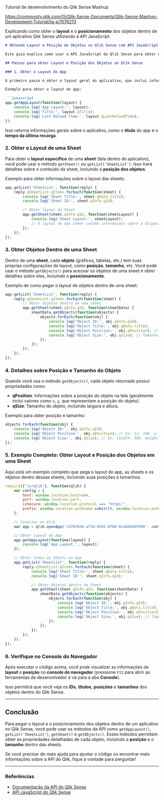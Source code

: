 Tutorial de desenvolvimento do Qlik Sense Mashup 

https://community.qlik.com/t5/Qlik-Sense-Documents/Qlik-Sense-Mashup-Development-Tutorial/ta-p/1576213

Explicando como obter o **layout** e o **posicionamento** dos objetos dentro de um aplicativo Qlik Sense utilizando a API JavaScript.

```markdown
# Obtendo Layout e Posição de Objetos no Qlik Sense com API JavaScript

Este guia explica como usar a API JavaScript do Qlik Sense para obter o layout e o posicionamento dos objetos dentro de um aplicativo, incluindo gráficos, tabelas e outros tipos de objetos. Você pode usar essa abordagem para acessar o layout de um app, obter o layout de uma sheet específica e recuperar as informações de posicionamento e tamanho de cada objeto dentro de uma sheet.

## Passos para obter Layout e Posição dos Objetos no Qlik Sense

### 1. Obter o Layout do App

O primeiro passo é obter o layout geral do aplicativo, que inclui informações sobre a estrutura e a configuração do app.

Exemplo para obter o layout do app:

```javascript
app.getAppLayout(function(layout) {
    console.log('App Layout:', layout);
    console.log('Title:', layout.qTitle);
    console.log('Last Reload Time:', layout.qLastReloadTime);
});
```

Isso retorna informações gerais sobre o aplicativo, como o **título** do app e o **tempo da última recarga**.

### 2. Obter o Layout de uma Sheet

Para obter o **layout específico** de uma **sheet** (tela dentro do aplicativo), você pode usar o método `getSheet()` ou `getList('SheetList')`. Isso trará detalhes sobre o conteúdo da sheet, incluindo a **posição dos objetos**.

Exemplo para obter informações sobre o layout das sheets:

```javascript
app.getList('SheetList', function(reply) {
    reply.qSheetList.qItems.forEach(function(sheet) {
        console.log('Sheet Title:', sheet.qData.title);
        console.log('Sheet ID:', sheet.qInfo.qId);

        // Obter layout da Sheet
        app.getSheet(sheet.qInfo.qId, function(sheetLayout) {
            console.log('Sheet Layout:', sheetLayout);
            // O layout de uma sheet contém informações sobre a disposição dos objetos dentro dela.
        });
    });
});
```

### 3. Obter Objetos Dentro de uma Sheet

Dentro de uma **sheet**, cada **objeto** (gráficos, tabelas, etc.) tem suas próprias configurações de layout, como **posição**, **tamanho**, etc. Você pode usar o método `getObjects()` para acessar os objetos de uma sheet e obter detalhes sobre eles, incluindo o **posicionamento**.

Exemplo de como pegar o layout de objetos dentro de uma sheet:

```javascript
app.getList('SheetList', function(reply) {
    reply.qSheetList.qItems.forEach(function(sheet) {
        // Obter objetos dentro de uma sheet
        app.getSheet(sheet.qInfo.qId, function(sheetData) {
            sheetData.getObjects(function(objects) {
                objects.forEach(function(obj) {
                    console.log('Object ID:', obj.qInfo.qId);
                    console.log('Object Title:', obj.qData.title);
                    console.log('Object Position:', obj.qPosition); // Posição do objeto
                    console.log('Object Size:', obj.qSize); // Tamanho do objeto
                });
            });
        });
    });
});
```

### 4. Detalhes sobre Posição e Tamanho do Objeto

Quando você usa o método `getObjects()`, cada objeto retornado possui propriedades como:

- **qPosition**: Informações sobre a posição do objeto na tela (geralmente inclui valores como `x`, `y`, que representam a posição do objeto).
- **qSize**: Tamanho do objeto, incluindo largura e altura.

Exemplo para obter posição e tamanho:

```javascript
objects.forEach(function(obj) {
    console.log('Object ID:', obj.qInfo.qId);
    console.log('Object Position:', obj.qPosition); // Ex: {x: 100, y: 200}
    console.log('Object Size:', obj.qSize); // Ex: {width: 300, height: 200}
});
```

### 5. Exemplo Completo: Obter Layout e Posição dos Objetos em uma Sheet

Aqui está um exemplo completo que pega o layout do app, as sheets e os objetos dentro dessas sheets, incluindo suas posições e tamanhos:

```javascript
require(["js/qlik"], function(qlik) {
    var config = {
        host: window.location.hostname,
        port: window.location.port,
        isSecure: window.location.protocol === "https:",
        prefix: window.location.pathname.substr(0, window.location.pathname.toLowerCase().lastIndexOf("/extensions") + 1)
    };

    // Conectar ao Qlik
    var app = qlik.openApp('c3707626-af3d-4592-8f8d-8ca8d289fd99', config); // Use o ID do app

    // Obter Layout do App
    app.getAppLayout(function(layout) {
        console.log('App Layout:', layout);
    });

    // Obter todas as Sheets no App
    app.getList('SheetList', function(reply) {
        reply.qSheetList.qItems.forEach(function(sheet) {
            console.log('Sheet Title:', sheet.qData.title);
            console.log('Sheet ID:', sheet.qInfo.qId);

            // Obter Objetos dentro da Sheet
            app.getSheet(sheet.qInfo.qId, function(sheetData) {
                sheetData.getObjects(function(objects) {
                    objects.forEach(function(obj) {
                        console.log('Object ID:', obj.qInfo.qId);
                        console.log('Object Title:', obj.qData.title);
                        console.log('Object Position:', obj.qPosition); // Posição do objeto
                        console.log('Object Size:', obj.qSize); // Tamanho do objeto
                    });
                });
            });
        });
    });
});
```

### 6. Verifique no Console do Navegador

Após executar o código acima, você pode visualizar as informações de **layout** e **posição** no **console do navegador** (pressione `F12` para abrir as ferramentas de desenvolvedor e vá para a aba **Console**).

Isso permitirá que você veja os **IDs**, **títulos**, **posições** e **tamanhos** dos objetos dentro do Qlik Sense.

---

## Conclusão

Para pegar o layout e o posicionamento dos objetos dentro de um aplicativo no Qlik Sense, você pode usar os métodos da API como `getAppLayout()`, `getList('SheetList')`, `getSheet()` e `getObjects()`. Esses métodos permitem obter as propriedades detalhadas de cada objeto, incluindo a **posição** e o **tamanho** dentro das sheets.

Se você precisar de mais ajuda para ajustar o código ou encontrar mais informações sobre a API do Qlik, fique à vontade para perguntar!

---

### Referências

- [Documentação da API do Qlik Sense](https://qlik.dev/)
- [API JavaScript do Qlik Sense](https://qlik.dev/tutorials/getting-started-with-javascript-api)


